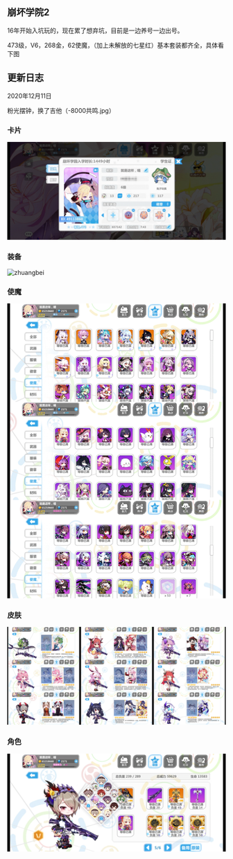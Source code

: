 ## 崩坏学院2

16年开始入坑玩的，现在累了想弃坑，目前是一边养号一边出号。

473级，V6，268金，62使魔，（加上未解放的七星红）基本套装都齐全，具体看下图

## 更新日志

2020年12月11日

粉光摆钟，换了吉他（-8000共鸣.jpg）

### 卡片

![kapian](images/卡片.jpg)

### 装备

![zhuangbei](images/装备.jpg)

### 使魔

![shimo](images/使魔.jpg)

### 皮肤

![pifu](images/皮肤.jpg)


### 角色

![juese](images/角色.jpg)
